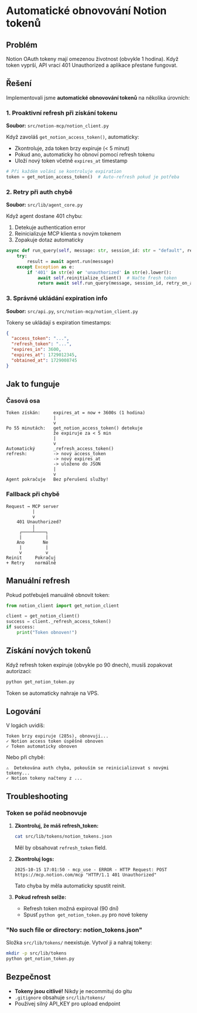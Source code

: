 # Automatické obnovování Notion tokenů

## Problém

Notion OAuth tokeny mají omezenou životnost (obvykle 1 hodina). Když token vyprší, API vrací 401 Unauthorized a aplikace přestane fungovat.

## Řešení

Implementovali jsme **automatické obnovování tokenů** na několika úrovních:

### 1. Proaktivní refresh při získání tokenu

**Soubor:** `src/notion-mcp/notion_client.py`

Když zavoláš `get_notion_access_token()`, automaticky:
- Zkontroluje, zda token brzy expiruje (< 5 minut)
- Pokud ano, automaticky ho obnoví pomocí refresh tokenu
- Uloží nový token včetně `expires_at` timestamp

```python
# Při každém volání se kontroluje expiration
token = get_notion_access_token()  # Auto-refresh pokud je potřeba
```

### 2. Retry při auth chybě

**Soubor:** `src/lib/agent_core.py`

Když agent dostane 401 chybu:
1. Detekuje authentication error
2. Reinicializuje MCP klienta s novým tokenem
3. Zopakuje dotaz automaticky

```python
async def run_query(self, message: str, session_id: str = "default", retry_on_auth_error: bool = True):
    try:
        result = await agent.run(message)
    except Exception as e:
        if '401' in str(e) or 'unauthorized' in str(e).lower():
            await self.reinitialize_client()  # Načte fresh token
            return await self.run_query(message, session_id, retry_on_auth_error=False)
```

### 3. Správné ukládání expiration info

**Soubor:** `src/api.py`, `src/notion-mcp/notion_client.py`

Tokeny se ukládají s expiration timestamps:

```json
{
  "access_token": "...",
  "refresh_token": "...",
  "expires_in": 3600,
  "expires_at": 1729012345,
  "obtained_at": 1729008745
}
```

## Jak to funguje

### Časová osa

```
Token získán:     expires_at = now + 3600s (1 hodina)
                  |
                  v
Po 55 minutách:   get_notion_access_token() detekuje
                  že expiruje za < 5 min
                  |
                  v
Automatický       _refresh_access_token()
refresh:          -> nový access_token
                  -> nový expires_at
                  -> uloženo do JSON
                  |
                  v
Agent pokračuje   Bez přerušení služby!
```

### Fallback při chybě

```
Request → MCP server
          |
          v
    401 Unauthorized?
          |
     ┌────┴────┐
     |         |
    Ano       Ne
     |         |
     v         v
Reinit     Pokračuj
+ Retry    normálně
```

## Manuální refresh

Pokud potřebuješ manuálně obnovit token:

```python
from notion_client import get_notion_client

client = get_notion_client()
success = client._refresh_access_token()
if success:
    print("Token obnoven!")
```

## Získání nových tokenů

Když refresh token expiruje (obvykle po 90 dnech), musíš zopakovat autorizaci:

```bash
python get_notion_token.py
```

Token se automaticky nahraje na VPS.

## Logování

V logách uvidíš:

```
Token brzy expiruje (285s), obnovuji...
✓ Notion access token úspěšně obnoven
✓ Token automaticky obnoven
```

Nebo při chybě:

```
⚠️  Detekována auth chyba, pokouším se reinicializovat s novými tokeny...
✓ Notion tokeny načteny z ...
```

## Troubleshooting

### Token se pořád neobnovuje

1. **Zkontroluj, že máš refresh_token:**
   ```bash
   cat src/lib/tokens/notion_tokens.json
   ```
   Měl by obsahovat `refresh_token` field.

2. **Zkontroluj logs:**
   ```
   2025-10-15 17:01:50 - mcp_use - ERROR - HTTP Request: POST https://mcp.notion.com/mcp "HTTP/1.1 401 Unauthorized"
   ```
   Tato chyba by měla automaticky spustit reinit.

3. **Pokud refresh selže:**
   - Refresh token možná expiroval (90 dní)
   - Spusť `python get_notion_token.py` pro nové tokeny

### "No such file or directory: notion_tokens.json"

Složka `src/lib/tokens/` neexistuje. Vytvoř ji a nahraj tokeny:

```bash
mkdir -p src/lib/tokens
python get_notion_token.py
```

## Bezpečnost

- **Tokeny jsou citlivé!** Nikdy je necommituj do gitu
- `.gitignore` obsahuje `src/lib/tokens/`
- Používej silný API_KEY pro upload endpoint

